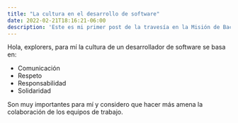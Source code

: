 ```yaml
---
title: "La cultura en el desarrollo de software"
date: 2022-02-21T18:16:21-06:00
description: 'Este es mi primer post de la travesía en la Misión de Backend con Node JS de Launch X.'
---
```


Hola, explorers, para mí la cultura de un desarrollador de software se basa en:

- Comunicación
- Respeto
- Responsabilidad
- Solidaridad

Son muy importantes para mí y considero que hacer más amena la colaboración de los equipos de trabajo.
